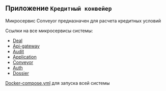 ## Приложение `Кредитный конвейер`
Микросервис Conveyor предназначен для расчета кредитных условий
  
Ссылки на все микросервисы системы:
* [Deal](https://github.com/dashaVav/deal)
* [Api-gateway](https://github.com/dashaVav/api-gateway)
* [Audit](https://github.com/dashaVav/audit)
* [Application](https://github.com/dashaVav/application)
* [Conveyor](https://github.com/dashaVav/conveyor)
* [Auth](https://github.com/dashaVav/auth)
* [Dossier](https://github.com/dashaVav/dossier)

[Docker-compose.yml](https://github.com/dashaVav/deal/blob/master/compose.yml) для запуска всей системы
